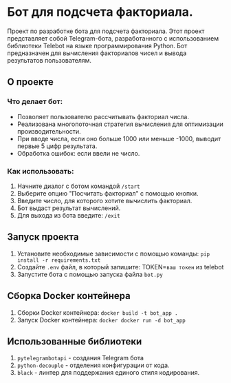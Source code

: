 # Бот для подсчета факториала.

Проект по разработке бота для подсчета факториала. Этот проект представляет собой Telegram-бота, разработанного с использованием
библиотеки Telebot на языке программирования Python. Бот предназначен для вычисления факториалов чисел и вывода результатов пользователям.

## О проекте

### Что делает бот:

- Позволяет пользователю рассчитывать факториал числа.
- Реализована многопоточная стратегия вычисления для оптимизации производительности.
- При вводе числа, если оно больше 1000 или меньше -1000, выводит первые 5 цифр результата.
- Обработка ошибок: если ввели не число.

### Как использовать:

1. Начните диалог с ботом командой `/start`
2. Выберите опцию "Посчитать факториал" с помощью кнопки.
3. Введите число, для которого хотите вычислить факториал.
4. Бот выдаст результат вычислений.
5. Для выхода из бота введите: `/exit`

## Запуск проекта

1. Установите необходимые зависимости с помощью команды: `pip install -r requirements.txt`
2. Создайте `.env` файл, в который запишите: TOKEN=`ваш токен` из telebot
3. Запустите бота с помощью запуска файла `bot.py` 

## Сборка Docker контейнера

1. Сборки Docker контейнера: `docker build -t bot_app .`
2. Запуск Docker контейнера: `docker docker run -d bot_app`

## Использованные библиотеки

1. `pytelegrambotapi` - создания Telegram бота
2. `python-decouple` - отделения конфигурации от кода.
3. `black` - линтер для поддержания единого стиля кодирования.
